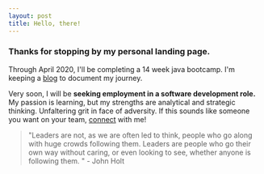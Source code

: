 ```yaml
---
layout: post
title: Hello, there! 
---
```

### Thanks for stopping by my personal landing page. 
Through April 2020, I'll be completing a 14 week java bootcamp. I'm keeping a [blog](https://www.brandonfannin.com/tech-elevator-blog/) to document my journey.

Very soon, I will be **seeking employment in a software development role.** My passion is learning, but my strengths are analytical and strategic thinking. Unfaltering grit in face of adversity. If this sounds like someone you want on your team, [connect](mailto:b@brandonfannin.com?subject=My%20old%20friend&amp;body=I've%20come%20to%20talk%20with%20you%20again) with me!

  > "Leaders are not, as we are often led to think, people who go along with huge crowds following them. Leaders are people who go their own way without caring, or even looking to see, whether anyone is following them. " - John Holt